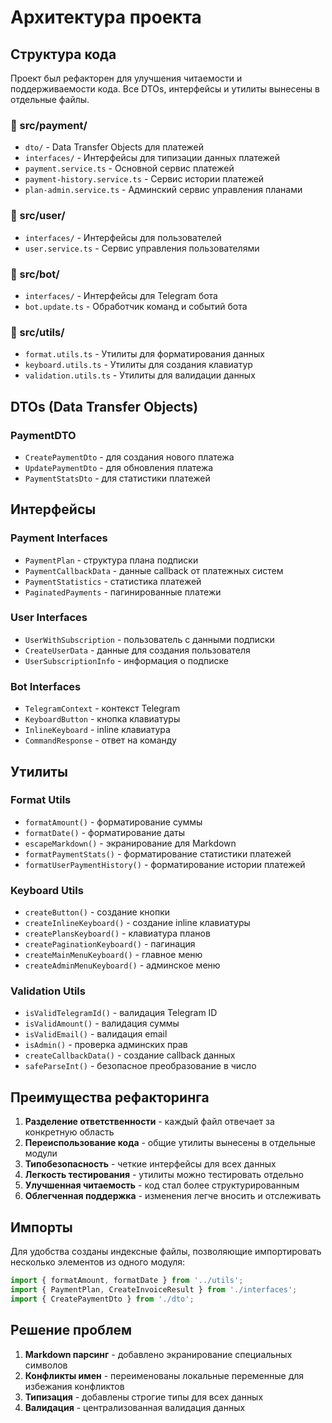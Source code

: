 # Архитектура проекта

## Структура кода

Проект был рефакторен для улучшения читаемости и поддерживаемости кода. Все DTOs, интерфейсы и утилиты вынесены в отдельные файлы.

### 📁 src/payment/

- `dto/` - Data Transfer Objects для платежей
- `interfaces/` - Интерфейсы для типизации данных платежей
- `payment.service.ts` - Основной сервис платежей
- `payment-history.service.ts` - Сервис истории платежей
- `plan-admin.service.ts` - Админский сервис управления планами

### 📁 src/user/

- `interfaces/` - Интерфейсы для пользователей
- `user.service.ts` - Сервис управления пользователями

### 📁 src/bot/

- `interfaces/` - Интерфейсы для Telegram бота
- `bot.update.ts` - Обработчик команд и событий бота

### 📁 src/utils/

- `format.utils.ts` - Утилиты для форматирования данных
- `keyboard.utils.ts` - Утилиты для создания клавиатур
- `validation.utils.ts` - Утилиты для валидации данных

## DTOs (Data Transfer Objects)

### PaymentDTO

- `CreatePaymentDto` - для создания нового платежа
- `UpdatePaymentDto` - для обновления платежа
- `PaymentStatsDto` - для статистики платежей

## Интерфейсы

### Payment Interfaces

- `PaymentPlan` - структура плана подписки
- `PaymentCallbackData` - данные callback от платежных систем
- `PaymentStatistics` - статистика платежей
- `PaginatedPayments` - пагинированные платежи

### User Interfaces

- `UserWithSubscription` - пользователь с данными подписки
- `CreateUserData` - данные для создания пользователя
- `UserSubscriptionInfo` - информация о подписке

### Bot Interfaces

- `TelegramContext` - контекст Telegram
- `KeyboardButton` - кнопка клавиатуры
- `InlineKeyboard` - inline клавиатура
- `CommandResponse` - ответ на команду

## Утилиты

### Format Utils

- `formatAmount()` - форматирование суммы
- `formatDate()` - форматирование даты
- `escapeMarkdown()` - экранирование для Markdown
- `formatPaymentStats()` - форматирование статистики платежей
- `formatUserPaymentHistory()` - форматирование истории платежей

### Keyboard Utils

- `createButton()` - создание кнопки
- `createInlineKeyboard()` - создание inline клавиатуры
- `createPlansKeyboard()` - клавиатура планов
- `createPaginationKeyboard()` - пагинация
- `createMainMenuKeyboard()` - главное меню
- `createAdminMenuKeyboard()` - админское меню

### Validation Utils

- `isValidTelegramId()` - валидация Telegram ID
- `isValidAmount()` - валидация суммы
- `isValidEmail()` - валидация email
- `isAdmin()` - проверка админских прав
- `createCallbackData()` - создание callback данных
- `safeParseInt()` - безопасное преобразование в число

## Преимущества рефакторинга

1. **Разделение ответственности** - каждый файл отвечает за конкретную область
2. **Переиспользование кода** - общие утилиты вынесены в отдельные модули
3. **Типобезопасность** - четкие интерфейсы для всех данных
4. **Легкость тестирования** - утилиты можно тестировать отдельно
5. **Улучшенная читаемость** - код стал более структурированным
6. **Облегченная поддержка** - изменения легче вносить и отслеживать

## Импорты

Для удобства созданы индексные файлы, позволяющие импортировать несколько элементов из одного модуля:

```typescript
import { formatAmount, formatDate } from '../utils';
import { PaymentPlan, CreateInvoiceResult } from './interfaces';
import { CreatePaymentDto } from './dto';
```

## Решение проблем

1. **Markdown парсинг** - добавлено экранирование специальных символов
2. **Конфликты имен** - переименованы локальные переменные для избежания конфликтов
3. **Типизация** - добавлены строгие типы для всех данных
4. **Валидация** - централизованная валидация данных
